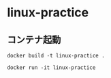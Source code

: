 # linux-practice

## コンテナ起動

```
docker build -t linux-practice .
```

```
docker run -it linux-practice
```
